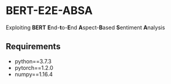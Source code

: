 # BERT-E2E-ABSA
Exploiting **BERT** **E**nd-**t**o-**E**nd **A**spect-**B**ased **S**entiment **A**nalysis

## Requirements
* python==3.7.3
* pytorch==1.2.0
* numpy==1.16.4
